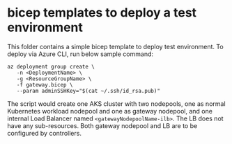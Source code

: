 # bicep templates to deploy a test environment

This folder contains a simple bicep template to deploy test environment. To deploy via Azure CLI, run below sample command:
```
az deployment group create \
   -n <DeploymentName> \
   -g <ResourceGroupName> \
   -f gateway.bicep \
   --param adminSSHKey="$(cat ~/.ssh/id_rsa.pub)"
```

The script would create one AKS cluster with two nodepools, one as normal Kubernetes workload nodepool and one as gateway nodepool, and one internal Load Balancer named `<gatewayNodepoolName-ilb>`. The LB does not have any sub-resources. Both gateway nodepool and LB are to be configured by controllers. 